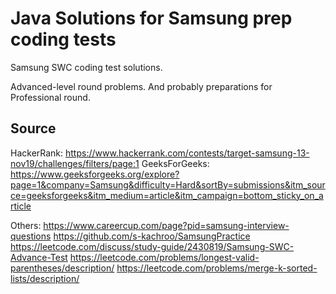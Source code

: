 # Java Solutions for Samsung prep coding tests
Samsung SWC coding test solutions. 

Advanced-level round problems. And probably preparations for Professional round.

## Source

HackerRank: https://www.hackerrank.com/contests/target-samsung-13-nov19/challenges/filters/page:1
GeeksForGeeks: https://www.geeksforgeeks.org/explore?page=1&company=Samsung&difficulty=Hard&sortBy=submissions&itm_source=geeksforgeeks&itm_medium=article&itm_campaign=bottom_sticky_on_article

Others:
https://www.careercup.com/page?pid=samsung-interview-questions
https://github.com/s-kachroo/SamsungPractice
https://leetcode.com/discuss/study-guide/2430819/Samsung-SWC-Advance-Test
https://leetcode.com/problems/longest-valid-parentheses/description/
https://leetcode.com/problems/merge-k-sorted-lists/description/
